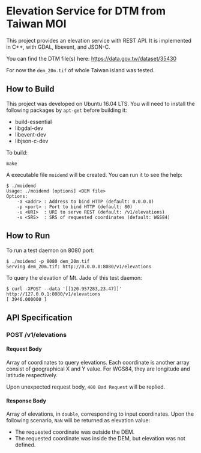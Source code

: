 # Elevation Service for DTM from Taiwan MOI

This project provides an elevation service with REST API. It is implemented in C++, with GDAL, libevent, and JSON-C.

You can find the DTM file(s) here: https://data.gov.tw/dataset/35430

For now the ```dem_20m.tif``` of whole Taiwan island was tested.

## How to Build

This project was developed on Ubuntu 16.04 LTS. You will need to install the following packages by ```apt-get``` before building it:

* build-essential
* libgdal-dev
* libevent-dev
* libjson-c-dev

To build:

```shell
make
```

A executable file ```moidemd``` will be created. You can run it to see the help:

```shell
$ ./moidemd
Usage: ./moidemd [options] <DEM file>
Options:
    -a <addr> : Address to bind HTTP (default: 0.0.0.0)
    -p <port> : Port to bind HTTP (default: 80)
    -u <URI>  : URI to serve REST (default: /v1/elevations)
    -s <SRS>  : SRS of requested coordinates (default: WGS84)
```

## How to Run

To run a test daemon on 8080 port:

```shell
$ ./moidemd -p 8080 dem_20m.tif
Serving dem_20m.tif: http://0.0.0.0:8080/v1/elevations
```

To query the elevation of Mt. Jade of this test daemon:

```shell
$ curl -XPOST --data '[[120.957283,23.47]]' http://127.0.0.1:8080/v1/elevations
[ 3946.000000 ]
```

## API Specification

### POST /v1/elevations

#### Request Body

Array of coordinates to query elevations. Each coordinate is another array consist of geographical X and Y value. For WGS84, they are longitude and latitude respectively.

Upon unexpected request body, ```400 Bad Request``` will be replied.

#### Response Body

Array of elevations, in ```double```,  corresponding to input coordinates. Upon the following scenario, ```NaN``` will be returned as elevation value:

* The requested coordinate was outside the DEM.
* The requested coordinate was inside the DEM, but elevation was not defined.


